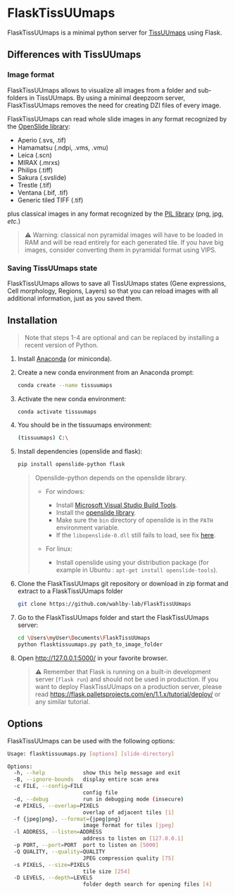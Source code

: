 # FlaskTissUUmaps
FlaskTissUUmaps is a minimal python server for [TissUUmaps](https://tissuumaps.research.it.uu.se/) using Flask.

## Differences with TissUUmaps

### Image format
FlaskTissUUmaps allows to visualize all images from a folder and sub-folders in TissUUmaps. By using a minimal deepzoom server, FlaskTissUUmaps removes the need for creating DZI files of every image.

FlaskTissUUmaps can read whole slide images in any format recognized by the [OpenSlide library](https://openslide.org/api/python/#openslide-python):
 * Aperio (.svs, .tif)
 * Hamamatsu (.ndpi, .vms, .vmu)
 * Leica (.scn)
 * MIRAX (.mrxs)
 * Philips (.tiff)
 * Sakura (.svslide)
 * Trestle (.tif)
 * Ventana (.bif, .tif)
 * Generic tiled TIFF (.tif)

plus classical images in any format recognized by the [PIL library](https://pillow.readthedocs.io/en/stable/handbook/image-file-formats.html) (png, jpg, *etc.*)

> :warning: Warning: classical non pyramidal images will have to be loaded in RAM and will be read entirely for each generated tile. If you have big images, consider converting them in pyramidal format using VIPS.

### Saving TissUUmaps state
FlaskTissUUmaps allows to save all TissUUmaps states (Gene expressions, Cell morphology, Regions, Layers) so that you can reload images with all additional information, just as you saved them.


## Installation

> Note that steps 1-4 are optional and can be replaced by installing a recent version of Python.

1. Install [Anaconda](https://docs.anaconda.com/anaconda/install/) (or miniconda).
1. Create a new conda environment from an Anaconda prompt:
    ```bash
	conda create --name tissuumaps
    ```

1. Activate the new conda environment:
    ```bash
	conda activate tissuumaps
    ```

1. You should be in the tissuumaps environment:
    ```bash
	(tissuumaps) C:\
    ```

1. Install dependencies (openslide and flask):
    ```bash
	pip install openslide-python flask
    ```

    > Openslide-python depends on the openslide library.
    > 
    >  * For windows:
    >    * Install [Microsoft Visual Studio Build Tools](https://visualstudio.microsoft.com/fr/downloads/).
    >    * Install the [openslide library](https://openslide.org/download/#windows-binaries).
    >    * Make sure the `bin` directory of openslide is in the `PATH` environment variable.
    >    * If the `libopenslide-0.dll` still fails to load, see fix [here](https://github.com/openslide/openslide-python/issues/51#issuecomment-656728468).
    >
    >  * For linux:
    >    * Install openslide using your distribution package (for example in Ubuntu : `apt-get install openslide-tools`).

1. Clone the FlaskTissUUmaps git repository or download in zip format and extract to a FlaskTissUUmaps folder
    ```bash
	git clone https://github.com/wahlby-lab/FlaskTissUUmaps
    ```

1. Go to the FlaskTissUUmaps folder and start the FlaskTissUUmaps server:
    ```bash
	cd \Users\myUser\Documents\FlaskTissUUmaps
    python flasktissuumaps.py path_to_image_folder
    ```
1. Open http://127.0.0.1:5000/ in your favorite browser.

   > :warning: Remember that Flask is running on a built-in development server (`flask run`) and should not be used in production. If you want to deploy FlaskTissUUmaps on a production server, please read https://flask.palletsprojects.com/en/1.1.x/tutorial/deploy/ or any similar tutorial.

## Options

FlaskTissUUmaps can be used with the following options:
```bash
Usage: flasktissuumaps.py [options] [slide-directory]

Options:
  -h, --help            show this help message and exit
  -B, --ignore-bounds   display entire scan area
  -c FILE, --config=FILE
                        config file
  -d, --debug           run in debugging mode (insecure)
  -e PIXELS, --overlap=PIXELS
                        overlap of adjacent tiles [1]
  -f {jpeg|png}, --format={jpeg|png}
                        image format for tiles [jpeg]
  -l ADDRESS, --listen=ADDRESS
                        address to listen on [127.0.0.1]
  -p PORT, --port=PORT  port to listen on [5000]
  -Q QUALITY, --quality=QUALITY
                        JPEG compression quality [75]
  -s PIXELS, --size=PIXELS
                        tile size [254]
  -D LEVELS, --depth=LEVELS
                        folder depth search for opening files [4]
```